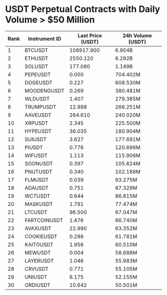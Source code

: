 # USDT Perpetual Contracts with Daily Volume > $50 Million

| Rank | Instrument ID | Last Price (USDT) | 24h Volume (USDT) |
|------|---------------|-------------------|-------------------|
| 1 | BTCUSDT | 108917.900 | 6.904B |
| 2 | ETHUSDT | 2550.120 | 6.292B |
| 3 | SOLUSDT | 177.080 | 1.149B |
| 4 | PEPEUSDT | 0.000 | 704.402M |
| 5 | DOGEUSDT | 0.227 | 608.530M |
| 6 | MOODENGUSDT | 0.269 | 380.481M |
| 7 | WLDUSDT | 1.407 | 279.385M |
| 8 | TRUMPUSDT | 12.998 | 266.251M |
| 9 | AAVEUSDT | 264.610 | 240.020M |
| 10 | XRPUSDT | 2.345 | 225.500M |
| 11 | HYPEUSDT | 36.035 | 180.904M |
| 12 | SUIUSDT | 3.627 | 177.691M |
| 13 | PIUSDT | 0.776 | 120.696M |
| 14 | WIFUSDT | 1.113 | 115.906M |
| 15 | SOONUSDT | 0.397 | 105.624M |
| 16 | PNUTUSDT | 0.340 | 102.188M |
| 17 | FLMUSDT | 0.039 | 93.275M |
| 18 | ADAUSDT | 0.751 | 87.329M |
| 19 | WCTUSDT | 0.644 | 86.815M |
| 20 | MASKUSDT | 1.791 | 77.474M |
| 21 | LTCUSDT | 96.500 | 67.047M |
| 22 | FARTCOINUSDT | 1.476 | 66.740M |
| 23 | AVAXUSDT | 22.990 | 63.352M |
| 24 | COOKIEUSDT | 0.298 | 61.781M |
| 25 | KAITOUSDT | 1.956 | 60.510M |
| 26 | MEWUSDT | 0.004 | 58.688M |
| 27 | LAYERUSDT | 1.046 | 55.983M |
| 28 | CRVUSDT | 0.771 | 55.105M |
| 29 | UNIUSDT | 6.175 | 52.155M |
| 30 | ORDIUSDT | 10.642 | 50.501M |
